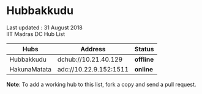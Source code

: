 # Hubbakkudu
Last updated : 31 August 2018   
IIT Madras DC Hub List   

Hubs | Address | Status  
--- | --- | ---   
Hubbakkudu  | dchub://10.21.40.129  | **offline**
HakunaMatata  | adc://10.22.9.152:1511  | **online**



**Note**: To add a working hub to this list, fork a copy and send a pull request.
